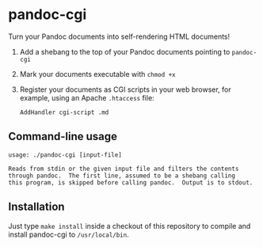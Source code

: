 # pandoc-cgi

Turn your Pandoc documents into self-rendering HTML documents!

 1. Add a shebang to the top of your Pandoc documents pointing to `pandoc-cgi`

 2. Mark your documents executable with `chmod +x`

 3. Register your documents as CGI scripts in your web browser, for example, using
    an Apache `.htaccess` file:

        AddHandler cgi-script .md


## Command-line usage

    usage: ./pandoc-cgi [input-file]

    Reads from stdin or the given input file and filters the contents
    through pandoc.  The first line, assumed to be a shebang calling
    this program, is skipped before calling pandoc.  Output is to stdout.


## Installation

Just type `make install` inside a checkout of this repository to compile and
install pandoc-cgi to `/usr/local/bin`.
